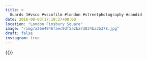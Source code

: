```yaml
---
title: >
  Guards 1#vsco #vscofilm #london #streetphotography #candid
date: 2016-08-03T17:19:27+00:00
location: "London Finsbury Square"
image: "/img/a26e4946faec9df5a2ba7d834ba3b378.jpg"
draft: false
instagram: true
---
```


{{<photo src="/img/a26e4946faec9df5a2ba7d834ba3b378.jpg">}}
